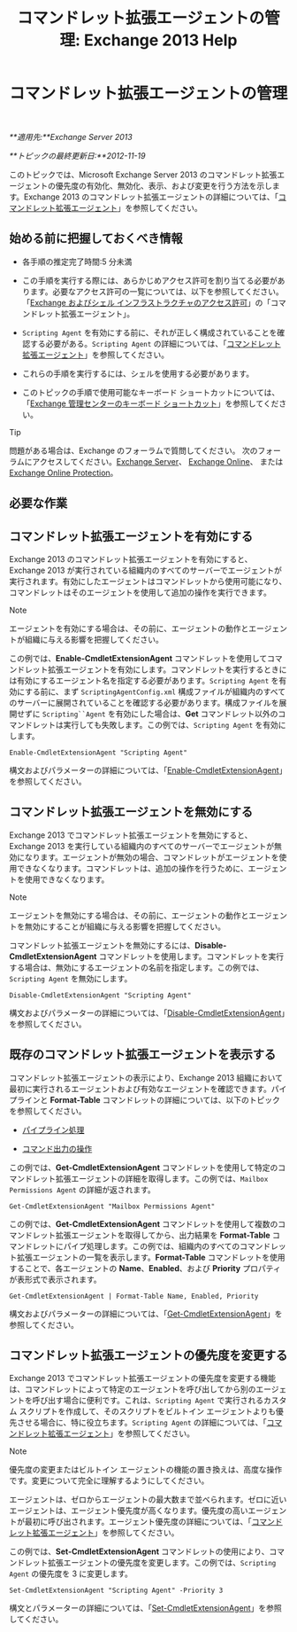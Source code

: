 ﻿---
title: 'コマンドレット拡張エージェントの管理: Exchange 2013 Help'
TOCTitle: コマンドレット拡張エージェントの管理
ms:assetid: 9141b3cb-ad13-4415-be2f-aa89f91445f5
ms:mtpsurl: https://technet.microsoft.com/ja-jp/library/Dd298143(v=EXCHG.150)
ms:contentKeyID: 50555816
ms.date: 05/23/2018
mtps_version: v=EXCHG.150
ms.translationtype: MT
---

# コマンドレット拡張エージェントの管理

 

_**適用先:**Exchange Server 2013_

_**トピックの最終更新日:**2012-11-19_

このトピックでは、Microsoft Exchange Server 2013 のコマンドレット拡張エージェントの優先度の有効化、無効化、表示、および変更を行う方法を示します。Exchange 2013 のコマンドレット拡張エージェントの詳細については、「[コマンドレット拡張エージェント](cmdlet-extension-agents-exchange-2013-help.md)」を参照してください。

## 始める前に把握しておくべき情報

  - 各手順の推定完了時間:5 分未満

  - この手順を実行する際には、あらかじめアクセス許可を割り当てる必要があります。必要なアクセス許可の一覧については、以下を参照してください。「[Exchange およびシェル インフラストラクチャのアクセス許可](exchange-and-shell-infrastructure-permissions-exchange-2013-help.md)」の「コマンドレット拡張エージェント」。

  - `Scripting Agent` を有効にする前に、それが正しく構成されていることを確認する必要がある。`Scripting Agent` の詳細については、「[コマンドレット拡張エージェント](cmdlet-extension-agents-exchange-2013-help.md)」を参照してください。

  - これらの手順を実行するには、シェルを使用する必要があります。

  - このトピックの手順で使用可能なキーボード ショートカットについては、「[Exchange 管理センターのキーボード ショートカット](keyboard-shortcuts-in-the-exchange-admin-center-exchange-online-protection-help.md)」を参照してください。


> [!TIP]
> 問題がある場合は、Exchange のフォーラムで質問してください。 次のフォーラムにアクセスしてください。<A href="https://go.microsoft.com/fwlink/p/?linkid=60612">Exchange Server</A>、 <A href="https://go.microsoft.com/fwlink/p/?linkid=267542">Exchange Online</A>、 または <A href="https://go.microsoft.com/fwlink/p/?linkid=285351">Exchange Online Protection</A>。



## 必要な作業

## コマンドレット拡張エージェントを有効にする

Exchange 2013 のコマンドレット拡張エージェントを有効にすると、Exchange 2013 が実行されている組織内のすべてのサーバーでエージェントが実行されます。有効にしたエージェントはコマンドレットから使用可能になり、コマンドレットはそのエージェントを使用して追加の操作を実行できます。


> [!NOTE]
> エージェントを有効にする場合は、その前に、エージェントの動作とエージェントが組織に与える影響を把握してください。



この例では、**Enable-CmdletExtensionAgent** コマンドレットを使用してコマンドレット拡張エージェントを有効にします。コマンドレットを実行するときには有効にするエージェント名を指定する必要があります。`Scripting Agent` を有効にする前に、まず `ScriptingAgentConfig.xml` 構成ファイルが組織内のすべてのサーバーに展開されていることを確認する必要があります。構成ファイルを展開せずに `Scripting``Agent` を有効にした場合は、**Get** コマンドレット以外のコマンドレットは実行しても失敗します。この例では、`Scripting Agent` を有効にします。

    Enable-CmdletExtensionAgent "Scripting Agent"

構文およびパラメーターの詳細については、「[Enable-CmdletExtensionAgent](https://technet.microsoft.com/ja-jp/library/dd335192\(v=exchg.150\))」を参照してください。

## コマンドレット拡張エージェントを無効にする

Exchange 2013 でコマンドレット拡張エージェントを無効にすると、Exchange 2013 を実行している組織内のすべてのサーバーでエージェントが無効になります。エージェントが無効の場合、コマンドレットがエージェントを使用できなくなります。コマンドレットは、追加の操作を行うために、エージェントを使用できなくなります。


> [!NOTE]
> エージェントを無効にする場合は、その前に、エージェントの動作とエージェントを無効にすることが組織に与える影響を把握してください。



コマンドレット拡張エージェントを無効にするには、**Disable-CmdletExtensionAgent** コマンドレットを使用します。コマンドレットを実行する場合は、無効にするエージェントの名前を指定します。この例では、`Scripting Agent` を無効にします。

    Disable-CmdletExtensionAgent "Scripting Agent"

構文およびパラメーターの詳細については、「[Disable-CmdletExtensionAgent](https://technet.microsoft.com/ja-jp/library/dd298132\(v=exchg.150\))」を参照してください。

## 既存のコマンドレット拡張エージェントを表示する

コマンドレット拡張エージェントの表示により、Exchange 2013 組織において最初に実行されるエージェントおよび有効なエージェントを確認できます。パイプラインと **Format-Table** コマンドレットの詳細については、以下のトピックを参照してください。

  - [パイプライン処理](https://technet.microsoft.com/ja-jp/library/aa998260\(v=exchg.150\))

  - [コマンド出力の操作](working-with-command-output-exchange-2013-help.md)

この例では、**Get-CmdletExtensionAgent** コマンドレットを使用して特定のコマンドレット拡張エージェントの詳細を取得します。この例では、`Mailbox Permissions Agent` の詳細が返されます。

    Get-CmdletExtensionAgent "Mailbox Permissions Agent"

この例では、**Get-CmdletExtensionAgent** コマンドレットを使用して複数のコマンドレット拡張エージェントを取得してから、出力結果を **Format-Table** コマンドレットにパイプ処理します。この例では、組織内のすべてのコマンドレット拡張エージェントの一覧を表示します。**Format-Table** コマンドレットを使用することで、各エージェントの **Name**、**Enabled**、および **Priority** プロパティが表形式で表示されます。

    Get-CmdletExtensionAgent | Format-Table Name, Enabled, Priority

構文およびパラメーターの詳細については、「[Get-CmdletExtensionAgent](https://technet.microsoft.com/ja-jp/library/dd297946\(v=exchg.150\))」を参照してください。

## コマンドレット拡張エージェントの優先度を変更する

Exchange 2013 でコマンドレット拡張エージェントの優先度を変更する機能は、コマンドレットによって特定のエージェントを呼び出してから別のエージェントを呼び出す場合に便利です。これは、`Scripting Agent` で実行されるカスタム スクリプトを作成して、そのスクリプトをビルトイン エージェントよりも優先させる場合に、特に役立ちます。`Scripting Agent` の詳細については、「[コマンドレット拡張エージェント](cmdlet-extension-agents-exchange-2013-help.md)」を参照してください。


> [!NOTE]
> 優先度の変更またはビルトイン エージェントの機能の置き換えは、高度な操作です。変更について完全に理解するようにしてください。



エージェントは、ゼロからエージェントの最大数まで並べられます。ゼロに近いエージェントは、エージェント優先度が高くなります。優先度の高いエージェントが最初に呼び出されます。エージェント優先度の詳細については、「[コマンドレット拡張エージェント](cmdlet-extension-agents-exchange-2013-help.md)」を参照してください。

この例では、**Set-CmdletExtensionAgent** コマンドレットの使用により、コマンドレット拡張エージェントの優先度を変更します。この例では、`Scripting Agent` の優先度を 3 に変更します。

    Set-CmdletExtensionAgent "Scripting Agent" -Priority 3

構文とパラメーターの詳細については、「[Set-CmdletExtensionAgent](https://technet.microsoft.com/ja-jp/library/dd335175\(v=exchg.150\))」を参照してください。

